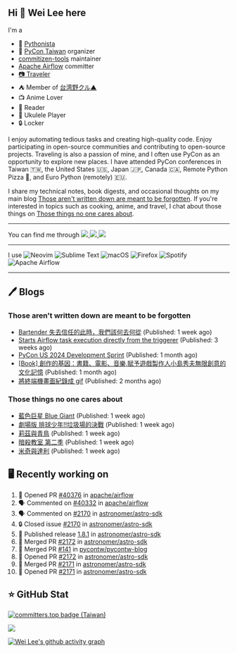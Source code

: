 ## Hi 👋 Wei Lee here

I'm a

* 🐍 [Pythonista](https://pycon-note.wei-lee.me/)
* 🐍 [PyCon Taiwan](https://tw.pycon.org/) organizer
* [commitizen-tools](https://github.com/commitizen-tools) maintainer
* [Apache Airflow](https://github.com/apache/airflow/) committer
* [📷 Traveler](https://travlog.wei-lee.me/)
* ⛺ Member of [台湾野クル▲](https://twitter.com/Taiwannokuru)
* 📺 Anime Lover
* 📖 Reader
* 🎵 Ukulele Player
* 🔒 Locker

I enjoy automating tedious tasks and creating high-quality code. Enjoy participating in open-source communities and contributing to open-source projects. Traveling is also a passion of mine, and I often use PyCon as an opportunity to explore new places. I have attended PyCon conferences in Taiwan 🇹🇼, the United States 🇺🇸, Japan 🇯🇵, Canada 🇨🇦, Remote Python Pizza 🍕, and Euro Python (remotely) 🇪🇺.

I share my technical notes, book digests, and occasional thoughts on my main blog [Those aren't written down are meant to be forgotten](https://blog.wei-lee.me/). If you're interested in topics such as cooking, anime, and travel, I chat about those things on [Those things no one cares about](https://travlog.wei-lee.me/).


---

<p align="left">
You can find me through
  <a href="https://in.linkedin.com/in/clleew" target="blank">
    <img src="https://img.shields.io/badge/LinkedIn-0077B5?style=for-the-badge&logo=linkedin&logoColor=white" />
  </a>
  <a href="https://twitter.com/clleew" target="blank">
    <img src="https://img.shields.io/badge/Twitter-1DA1F2?style=for-the-badge&logo=twitter&logoColor=white" />
  </a>
  <a href="https://github.com/Lee-W/" target="blank">
    <img src="https://img.shields.io/badge/GitHub-100000?style=for-the-badge&logo=github&logoColor=white" />
  </a>
</p>

---

I use ![Neovim](https://img.shields.io/badge/NeoVim-%2357A143.svg?&style=for-the-badge&logo=neovim&logoColor=white) ![Sublime Text](https://img.shields.io/badge/sublime_text-%23575757.svg?style=for-the-badge&logo=sublime-text&logoColor=important) ![macOS](https://img.shields.io/badge/mac%20os-000000?style=for-the-badge&logo=macos&logoColor=F0F0F0) ![Firefox](https://img.shields.io/badge/Firefox-FF7139?style=for-the-badge&logo=Firefox-Browser&logoColor=white) ![Spotify](https://img.shields.io/badge/Spotify-1ED760?style=for-the-badge&logo=spotify&logoColor=white) ![Apache Airflow](https://img.shields.io/badge/Apache%20Airflow-017CEE?style=for-the-badge&logo=Apache%20Airflow&logoColor=white)

---


## 🖊️ Blogs

### Those aren't written down are meant to be forgotten

* [Bartender 失去信任的此時，我們該何去何從](https://blog.wei-lee.me/posts/tech/2024/06/where-should-we-go-if-bartender-is-no-longer-considered-safe) (Published: 1 week ago)
* [Starts Airflow task execution directly from the triggerer](https://blog.wei-lee.me/posts/tech/2024/06/starts-execution-directly-from-triggerer-without-going-to-worker) (Published: 3 weeks ago)
* [PyCon US 2024 Development Sprint](https://blog.wei-lee.me/posts/tech/2024/05/pycon-us-2024-development-sprint) (Published: 1 month ago)
* [[Book] 創作的基因：書籍、電影、音樂,賦予遊戲製作人小島秀夫無限創意的文化記憶](https://blog.wei-lee.me/posts/book/2024/05/creative-gene) (Published: 1 month ago)
* [將終端機畫面紀錄成 gif](https://blog.wei-lee.me/posts/tech/2024/04/record-terminal-actions-and-export-as-gif) (Published: 2 months ago)

### Those things no one cares about
 
 * [藍色巨星 Blue Giant](https://travlog.wei-lee.me/posts/review/2024/06/blue-giant) (Published: 1 week ago)
 * [劇場版 排球少年!!垃圾場的決戰](https://travlog.wei-lee.me/posts/review/2024/06/haikyu-the-movie-decisive-battle-at-the-garbage-dump) (Published: 1 week ago)
 * [莉茲與青鳥](https://travlog.wei-lee.me/posts/review/2024/06/liz-and-the-blue-bird) (Published: 1 week ago)
 * [暗殺教室 第二季](https://travlog.wei-lee.me/posts/review/2024/06/assassination-classroom-s2) (Published: 1 week ago)
 * [米奇與達利](https://travlog.wei-lee.me/posts/review/2024/06/migi-and-dali) (Published: 1 week ago)

## 🖥️ Recently working on

1. 💪 Opened PR [#40376](https://github.com/apache/airflow/pull/40376) in [apache/airflow](https://github.com/apache/airflow)
2. 🗣 Commented on [#40332](https://github.com/apache/airflow/pull/40332#issuecomment-2182875190) in [apache/airflow](https://github.com/apache/airflow)
3. 🗣 Commented on [#2170](https://github.com/astronomer/astro-sdk/issues/2170#issuecomment-2182457100) in [astronomer/astro-sdk](https://github.com/astronomer/astro-sdk)
4. 🔒 Closed issue [#2170](https://github.com/astronomer/astro-sdk/issues/2170) in [astronomer/astro-sdk](https://github.com/astronomer/astro-sdk)
5. 🚀 Published release [1.8.1](https://github.com/astronomer/astro-sdk/releases/tag/1.8.1) in [astronomer/astro-sdk](https://github.com/astronomer/astro-sdk)
6. 🎉 Merged PR [#2172](https://github.com/astronomer/astro-sdk/pull/2172) in [astronomer/astro-sdk](https://github.com/astronomer/astro-sdk)
7. 🎉 Merged PR [#141](https://github.com/pycontw/pycontw-blog/pull/141) in [pycontw/pycontw-blog](https://github.com/pycontw/pycontw-blog)
8. 💪 Opened PR [#2172](https://github.com/astronomer/astro-sdk/pull/2172) in [astronomer/astro-sdk](https://github.com/astronomer/astro-sdk)
9. 🎉 Merged PR [#2171](https://github.com/astronomer/astro-sdk/pull/2171) in [astronomer/astro-sdk](https://github.com/astronomer/astro-sdk)
10. 💪 Opened PR [#2171](https://github.com/astronomer/astro-sdk/pull/2171) in [astronomer/astro-sdk](https://github.com/astronomer/astro-sdk)


## ⭐ GitHub Stat

[![committers.top badge (Taiwan)](https://user-badge.committers.top/taiwan_public/Lee-W.svg)](https://user-badge.committers.top/taiwan_public/Lee-W)

[![](https://github-readme-stats.vercel.app/api?username=Lee-W&show_icons=true&hide_title=true&cache_seconds=86400)](https://github.com/anuraghazra/github-readme-stats)

[![Wei Lee's github activity graph](https://github-readme-activity-graph.vercel.app/graph?username=Lee-W&theme=dracula)](https://github.com/ashutosh00710/github-readme-activity-graph)
